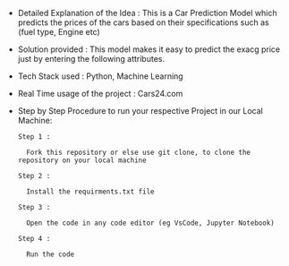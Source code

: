 

* Detailed Explanation of the Idea : This is a Car Prediction Model which predicts the prices of the cars based on their specifications such as (fuel type, Engine etc)

* Solution provided : This model makes it easy to predict the exacg price just by entering the following attributes.

* Tech Stack used : Python, Machine Learning

* Real Time usage of the project : Cars24.com 

* Step by Step Procedure to run your respective Project in our Local Machine:

      Step 1 :
    
        Fork this repository or else use git clone, to clone the repository on your local machine
    
      Step 2 :
    
        Install the requirments.txt file 
    
      Step 3 :
    
        Open the code in any code editor (eg VsCode, Jupyter Notebook)
    
      Step 4 :
    
        Run the code

